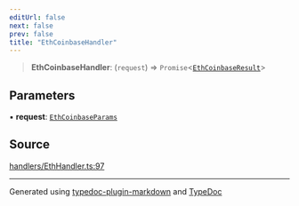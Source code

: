 ```yaml
---
editUrl: false
next: false
prev: false
title: "EthCoinbaseHandler"
---
```


> **EthCoinbaseHandler**: (`request`) => `Promise`\<[`EthCoinbaseResult`](/generated/tevm/api/type-aliases/ethcoinbaseresult/)\>

## Parameters

▪ **request**: [`EthCoinbaseParams`](/generated/tevm/api/type-aliases/ethcoinbaseparams/)

## Source

[handlers/EthHandler.ts:97](https://github.com/evmts/tevm-monorepo/blob/main/vm/api/src/handlers/EthHandler.ts#L97)

***
Generated using [typedoc-plugin-markdown](https://www.npmjs.com/package/typedoc-plugin-markdown) and [TypeDoc](https://typedoc.org/)
